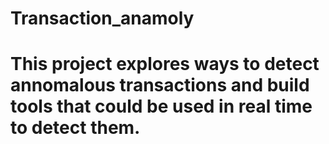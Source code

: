 # Transaction_anamoly
# This project explores ways to detect annomalous transactions and build tools that could be used in real time to detect them.
